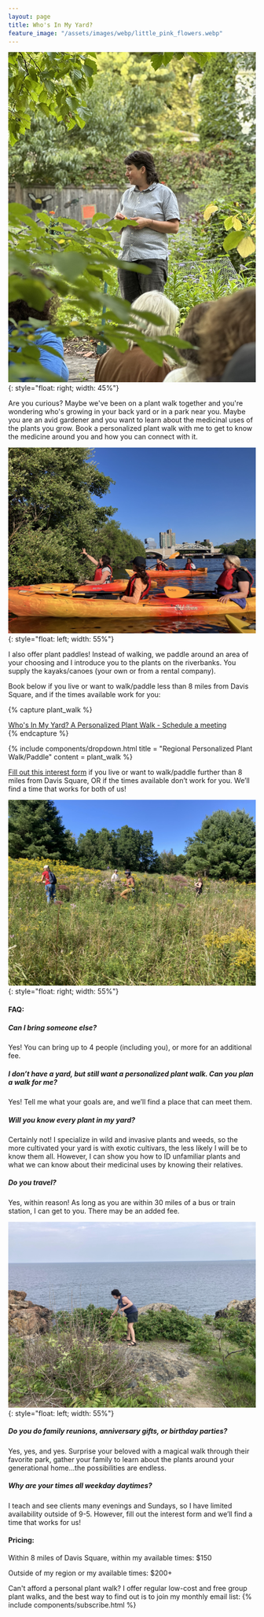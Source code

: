 ```yaml
---
layout: page
title: Who's In My Yard?
feature_image: "/assets/images/webp/little_pink_flowers.webp"
---
```


![](/assets/images/growingcenter.jpeg){: style="float: right; width: 45%"}

Are you curious? Maybe we've been on a plant walk together and you're wondering who's growing in your back yard or in a park near you. Maybe you are an avid gardener and you want to learn about the medicinal uses of the plants you grow. Book a personalized plant walk with me to get to know the medicine around you and how you can connect with it.

![](/assets/images/kayak.JPG){: style="float: left; width: 55%"}

I also offer plant paddles! Instead of walking, we paddle around an area of your choosing and I introduce you to the plants on the riverbanks. You supply the kayaks/canoes (your own or from a rental company).

Book below if you live or want to walk/paddle less than 8 miles from Davis Square, and if the times available work for you:

{% capture plant_walk %}
<script type="text/javascript" async src="https://static.zcal.co/embed/v1/embed.js"></script>
<div class="zcal-inline-widget"><a href="https://zcal.co/i/Jg-yY2mV">Who's In My Yard? A Personalized Plant Walk - Schedule a meeting</a></div>
{% endcapture %}

{% include components/dropdown.html 
  title = "Regional Personalized Plant Walk/Paddle"
  content = plant_walk
%}

[Fill out this interest form](https://forms.gle/CGNbV5D1ft5PLqGW8) if you live or want to walk/paddle further than 8 miles from Davis Square, OR if the times available don’t work for you. We’ll find a time that works for both of us!

![](/assets/images/vtharvest.jpg){: style="float: right; width: 55%"}

#### FAQ:

##### Can I bring someone else?
Yes! You can bring up to 4 people (including you), or more for an additional fee.

##### I don’t have a yard, but still want a personalized plant walk. Can you plan a walk for me?
Yes! Tell me what your goals are, and we’ll find a place that can meet them.

##### Will you know every plant in my yard?
Certainly not! I specialize in wild and invasive plants and weeds, so the more cultivated your yard is with exotic cultivars, the less likely I will be to know them all. However, I can show you how to ID unfamiliar plants and what we can know about their medicinal uses by knowing their relatives.

##### Do you travel?
Yes, within reason! As long as you are within 30 miles of a bus or train station, I can get to you. There may be an added fee.

![](/assets/images/pickingrose.jpg){: style="float: left; width: 55%"}

##### Do you do family reunions, anniversary gifts, or birthday parties?
Yes, yes, and yes. Surprise your beloved with a magical walk through their favorite park, gather your family to learn about the plants around your generational home…the possibilities are endless.

##### Why are your times all weekday daytimes?
I teach and see clients many evenings and Sundays, so I have limited availability outside of 9-5. However, fill out the interest form and we’ll find a time that works for us!

#### Pricing:
Within 8 miles of Davis Square, within my available times: $150

Outside of my region or my available times: $200+

Can't afford a personal plant walk? I offer regular low-cost and free group plant walks, and the best way to find out is to join my monthly email list:
{% include components/subscribe.html %}
